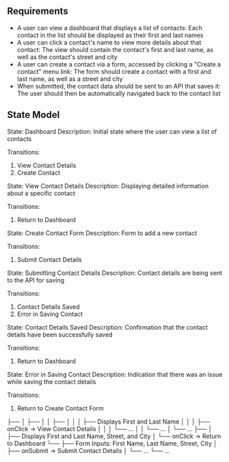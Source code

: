 
## Requirements

- A user can view a dashboard that displays a list of contacts: Each contact in the list should be displayed as their first and last names
- A user can click a contact's name to view more details about that contact: The view should contain the contact's first and last name, as well as the contact's street and city
- A user can create a contact via a form, accessed by clicking a "Create a contact" menu link: The form should create a contact with a first and last name, as well as a street and city
- When submitted, the contact data should be sent to an API that saves it: The user should then be automatically navigated back to the contact list


## State Model

State: Dashboard
Description: Initial state where the user can view a list of contacts

Transitions:
1. View Contact Details
2. Create Contact

State: View Contact Details
Description: Displaying detailed information about a specific contact

Transitions:
1. Return to Dashboard

State: Create Contact Form
Description: Form to add a new contact

Transitions:
1. Submit Contact Details

State: Submitting Contact Details
Description: Contact details are being sent to the API for saving

Transitions:
1. Contact Details Saved
2. Error in Saving Contact

State: Contact Details Saved
Description: Confirmation that the contact details have been successfully saved

Transitions:
1. Return to Dashboard

State: Error in Saving Contact
Description: Indication that there was an issue while saving the contact details

Transitions:
1. Return to Create Contact Form


<App>
├── <Dashboard>
│   ├── <ContactList>
│   │   ├── <ContactItem>
│   │   │   ├── Displays First and Last Name
│   │   │   ├── onClick -> View Contact Details
│   │   │   └── ...
│   │   └── ...
│   └── ...
├── <ContactDetails>
│   ├── Displays First and Last Name, Street, and City
│   └── onClick -> Return to Dashboard
└── <CreateContactForm>
    ├── Form Inputs: First Name, Last Name, Street, City
    │   ├── onSubmit -> Submit Contact Details
    │   └── ...
    └── ...
